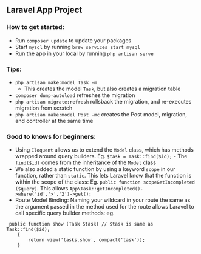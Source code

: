 ## Laravel App Project


### How to get started:
- Run `composer update` to update your packages
- Start `mysql` by running `brew services start mysql`
- Run the app in your local by running `php artisan serve`

### Tips:
- `php artisan make:model Task -m`
    - This creates the model `Task`, but also creates a migration table
- `composer dump-autoload` refreshes the migration 
- `php artisan migrate:refresh` rollsback the migration, and re-executes migration from scratch
- `php artisan make:model Post -mc` creates the Post model, migration, and controller at the same time

### Good to knows for beginners:
- Using `Eloquent` allows us to extend the `Model` class, which has methods wrapped around query builders.
Eg. `$task = Task::find($id);` - The `find($id)` comes from the inheritance of the `Model` class
- We also added a static function by using a keyword `scope` in our function, rather than `static`. This lets Laravel know that the function is within the scope of the class:
Eg. `public function scopeGetIncompleted ($query)`. This allows `App\Task::getIncompleted()->where('id','>','2')->get();`
- Route Model Binding: Naming your wildcard in your route the same as the argument passed in the method used for the route allows Laravel to call specific query builder methods:
eg. 
```
 public function show (Task $task) // $task is same as Task::find($id);
    {        
        return view('tasks.show', compact('task'));
    }
```
